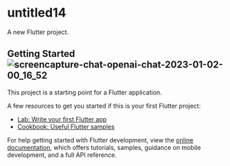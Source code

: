 # untitled14

A new Flutter project.

## Getting Started![screencapture-chat-openai-chat-2023-01-02-00_16_52](https://user-images.githubusercontent.com/101331596/210377969-54d9eecd-1944-4b18-a7d3-dfcf38cf5b78.png)



This project is a starting point for a Flutter application.

A few resources to get you started if this is your first Flutter project:

- [Lab: Write your first Flutter app](https://docs.flutter.dev/get-started/codelab)
- [Cookbook: Useful Flutter samples](https://docs.flutter.dev/cookbook)

For help getting started with Flutter development, view the
[online documentation](https://docs.flutter.dev/), which offers tutorials,
samples, guidance on mobile development, and a full API reference.
